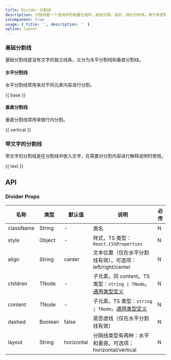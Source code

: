 ```yaml
---
title: Divider 分割线
description: 分割线是一个呈线状的轻量化组件，起到分隔、组织、细化的作用，用于有逻辑的组织元素内容和页面结构。
isComponent: true
usage: { title: '', description: '' }
spline: layout
---
```


### 基础分割线

基础分割线是没有文字的独立线条，又分为水平分割线和垂直分割线。

#### 水平分割线

水平分割线常用来对不同元素内容进行分割。

{{ base }}

#### 垂直分割线

垂直分割线常用来做行内分割。

{{ vertical }}

### 带文字的分割线

带文字的分割线是在分割线中嵌入文字，在需要对分割内容进行解释说明时使用。

{{ text }}

## API
### Divider Props

名称 | 类型 | 默认值 | 说明 | 必传
-- | -- | -- | -- | --
className | String | - | 类名 | N
style | Object | - | 样式，TS 类型：`React.CSSProperties` | N
align | String | center | 文本位置（仅在水平分割线有效）。可选项：left/right/center | N
children | TNode | - | 子元素，同 content。TS 类型：`string \| TNode`。[通用类型定义](https://github.com/Tencent/tdesign-react/blob/develop/src/common.ts) | N
content | TNode | - | 子元素。TS 类型：`string \| TNode`。[通用类型定义](https://github.com/Tencent/tdesign-react/blob/develop/src/common.ts) | N
dashed | Boolean | false | 是否虚线（仅在水平分割线有效） | N
layout | String | horizontal | 分隔线类型有两种：水平和垂直。可选项：horizontal/vertical | N

